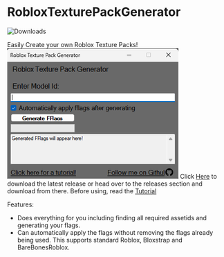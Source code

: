 # RobloxTexturePackGenerator
![Downloads](https://img.shields.io/github/downloads/Axelanse/RobloxTexturePackGenerator/total
)

Easily Create your own Roblox Texture Packs!
![Image](https://github.com/Axelanse/RobloxTexturePackGenerator/blob/main/images/thumbnail.png?raw=true)
Click [Here](https://axell.me/rtpg/download.html) to download the latest release or head over to the releases section and download from there.
Before using, read the [Tutorial](https://axell.me/rtpg/download.html)

Features:
- Does everything for you including finding all required assetids and generating your flags.
- Can automatically apply the flags without removing the flags already being used. This supports standard Roblox, Bloxstrap and BareBonesRoblox.
